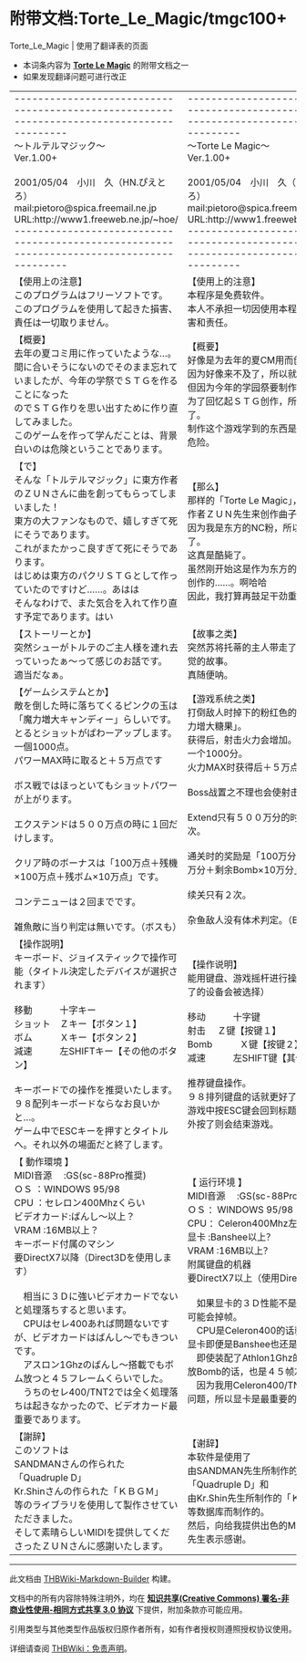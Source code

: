 # 附带文档:Torte_Le_Magic/tmgc100+

<!-- source html: G:\repos\THBWiki-Markdown-Builder\THBWikiMarkdown\Temp\main\e\ef\ns506%3ATorte_Le_Magic%2Ftmgc100%2B.html -->

Torte_Le_Magic | 使用了翻译表的页面

  
  

  

- 本词条内容为 **[Torte Le Magic](./Torte_Le_Magic.md)** 的附带文档之一
- 如果发现翻译问题可进行改正


<table><tbody><tr class="tt-content" id="=-1" data-pos="&#91;&quot;=&quot;,1&#93;"><td class="tt-ja" lang="ja"><div class="poem">------------------------------------------------------------------------------------------<br>～トルテルマジック～<br>Ver.1.00+<br><br>2001/05/04　小川　久（HN.ぴえとろ）<br>mail:pietoro@spica.freemail.ne.jp<br> URL:http://www1.freeweb.ne.jp/~hoe/<br>------------------------------------------------------------------------------------------</div></td><td class="tt-zh" lang="zh"><div class="poem">------------------------------------------------------------------------------------------<br>～Torte Le Magic～<br>Ver.1.00+<br><br>2001/05/04　小川　久（HN.ぴえとろ）<br>mail:pietoro@spica.freemail.ne.jp<br> URL:http://www1.freeweb.ne.jp/~hoe/<br>------------------------------------------------------------------------------------------</div></td></tr><tr class="tt-content" id="=-2" data-pos="&#91;&quot;=&quot;,2&#93;"><td class="tt-ja" lang="ja"><div class="poem">【使用上の注意】<br>このプログラムはフリーソフトです。<br>このプログラムを使用して起きた損害、責任は一切取りません。</div></td><td class="tt-zh" lang="zh"><div class="poem">【使用上的注意】<br>本程序是免费软件。<br>本人不承担一切因使用本程序而产生的损害和责任。</div></td></tr><tr class="tt-content" id="=-3" data-pos="&#91;&quot;=&quot;,3&#93;"><td class="tt-ja" lang="ja"><div class="poem">【概要】<br>去年の夏コミ用に作っていたような…。<br>間に合いそうにないのでそのまま忘れていましたが、今年の学祭でＳＴＧを作ることになった<br>のでＳＴＧ作りを思い出すために作り直してみました。<br>このゲームを作って学んだことは、背景白いのは危険ということであります。</div></td><td class="tt-zh" lang="zh"><div class="poem">【概要】<br>好像是为去年的夏CM用而创作的…。<br>因为好像来不及了，所以就那么忘掉了，但因为今年的学园祭要制作ＳＴＧ，<br>为了回忆起ＳＴＧ创作，所以重新制作了。<br>制作这个游戏学到的东西是，背景白色很危险。</div></td></tr><tr class="tt-content" id="=-4" data-pos="&#91;&quot;=&quot;,4&#93;"><td class="tt-ja" lang="ja"><div class="poem">【で】<br>そんな「トルテルマジック」に東方作者のＺＵＮさんに曲を創ってもらってしまいました！<br>東方の大ファンなもので、嬉しすぎて死にそうであります。<br>これがまたかっこ良すぎて死にそうであります。<br>はじめは東方のパクリＳＴＧとして作っていたのですけど……。あはは<br>そんなわけで、また気合を入れて作り直す予定であります。はい</div></td><td class="tt-zh" lang="zh"><div class="poem">【那么】<br>那样的「Torte Le Magic」，请到了东方作者ＺＵＮ先生来创作曲子！<br>因为我是东方的NC粉，所以我高兴死了。<br>这真是酷毙了。<br>虽然刚开始这是作为东方的山寨ＳＴＧ而创作的……。啊哈哈<br>因此，我打算再鼓足干劲重新制作。是的</div></td></tr><tr class="tt-content" id="=-5" data-pos="&#91;&quot;=&quot;,5&#93;"><td class="tt-ja" lang="ja"><div class="poem">【ストーリーとか】<br>突然シューがトルテのご主人様を連れ去っていったぁ～って感じのお話です。<br>適当だなぁ。</div></td><td class="tt-zh" lang="zh"><div class="poem">【故事之类】<br>突然苏将托蒂的主人带走了，就是这种感觉的故事。<br>真随便呐。</div></td></tr><tr class="tt-content" id="=-6" data-pos="&#91;&quot;=&quot;,6&#93;"><td class="tt-ja" lang="ja"><div class="poem">【ゲームシステムとか】<br>敵を倒した時に落ちてくるピンクの玉は「魔力増大キャンディー」らしいです。<br>とるとショットがぱわーアップします。<br>一個1000点。<br>パワーMAX時に取ると＋５万点です<br><br>ボス戦ではほっといてもショットパワーが上がります。<br><br>エクステンドは５００万点の時に１回だけします。<br><br>クリア時のボーナスは「100万点＋残機×100万点＋残ボム×10万点」です。<br><br>コンテニューは２回までです。<br><br>雑魚敵に当り判定は無いです。（ボスも）</div></td><td class="tt-zh" lang="zh"><div class="poem">【游戏系统之类】<br>打倒敌人时掉下的粉红色的玉好像是「魔力增大糖果」。<br>获得后，射击火力会增加。<br>一个1000分。<br>火力MAX时获得后＋５万点<br><br>Boss战置之不理也会使射击火力增加。<br><br>Extend只有５００万分的时候才有１次。<br><br>通关时的奖励是「100万分＋残机×100万分＋剩余Bomb×10万分」。<br><br>续关只有２次。<br><br>杂鱼敌人没有体术判定。（Boss也是）</div></td></tr><tr class="tt-content" id="=-7" data-pos="&#91;&quot;=&quot;,7&#93;"><td class="tt-ja" lang="ja"><div class="poem">【操作説明】<br>キーボード、ジョイスティックで操作可能（タイトル決定したデバイスが選択されます）<br><br>移動　　　十字キー<br>ショット　Ｚキー【ボタン１】<br>ボム　　　Ｘキー【ボタン２】<br>減速　　　左SHIFTキー【その他のボタン】<br><br>キーボードでの操作を推奨いたします。<br>９８配列キーボードならなお良いかと…。<br>ゲーム中でESCキーを押すとタイトルへ。それ以外の場面だと終了します。</div></td><td class="tt-zh" lang="zh"><div class="poem">【操作说明】<br>能用键盘、游戏摇杆进行操作（决定标题了的设备会被选择）<br><br>移动　　　十字键<br>射击    　Ｚ键【按键１】<br>Bomb　　　Ｘ键【按键２】<br>减速　　　左SHIFT键【其他按键】<br><br>推荐键盘操作。<br>９８排列键盘的话就更好了…。<br>游戏中按ESC键会回到标题画面。除此之外按了则会结束游戏。</div></td></tr><tr class="tt-content" id="=-8" data-pos="&#91;&quot;=&quot;,8&#93;"><td class="tt-ja" lang="ja"><div class="poem">【 動作環境 】<br>MIDI音源　  :GS(sc-88Pro推奨)<br>ＯＳ        ：WINDOWS 95/98<br>CPU         ：セレロン400Mhzくらい<br>ビデオカード:ばんし～以上？<br>VRAM        :16MB以上？<br>キーボード付属のマシン<br>要DirectX7以降（Direct3Dを使用します）<br><br>　相当に３Ｄに強いビデオカードでないと処理落ちすると思います。<br>　CPUはセレ400あれば問題ないですが、ビデオカードはばんし～でもきついです。<br>　アスロン1Ghzのばんし～搭載でもボム放つと４５フレームくらいでした。<br>　うちのセレ400/TNT2では全く処理落ちは起きなかったので、ビデオカード最重要であります。</div></td><td class="tt-zh" lang="zh"><div class="poem">【 运行环境 】<br>MIDI音源　  :GS(sc-88Pro推荐)<br>ＯＳ        ：WINDOWS 95/98<br>CPU         ：Celeron400Mhz左右<br>显卡        :Banshee以上？<br>VRAM        :16MB以上？<br>附属键盘的机器<br>要DirectX7以上（使用Direct3D）<br><br>　如果显卡的３Ｄ性能不是相当强的话，可能会掉帧。<br>　CPU是Celeron400的话就没问题，但显卡即便是Banshee也还是有点吃力。<br>　即使装配了Athlon1Ghz的Banshee，放Bomb的话，也是４５帧左右。<br>　因为我用Celeron400/TNT2没有掉帧问题，所以显卡是最重要的。</div></td></tr><tr class="tt-content" id="=-9" data-pos="&#91;&quot;=&quot;,9&#93;"><td class="tt-ja" lang="ja"><div class="poem">【謝辞】<br>このソフトは<br>SANDMANさんの作られた「Quadruple D」<br>Kr.Shinさんの作られた「ＫＢＧＭ」<br>等のライブラリを使用して製作させていただきました。<br>そして素晴らしいMIDIを提供してくださったＺＵＮさんに感謝いたします。</div></td><td class="tt-zh" lang="zh"><div class="poem">【谢辞】<br>本软件是使用了<br>由SANDMAN先生所制作的「Quadruple D」和<br>由Kr.Shin先生所制作的「ＫＢＧＭ」<br>等数据库而制作的。<br>然后，向给我提供出色的MIDI的ＺＵＮ先生表示感谢。</div></td></tr></tbody></table>


  
  

  





---

此文档由 [THBWiki-Markdown-Builder](https://github.com/Delsin-Yu/THBWiki-Markdown-Builder) 构建。

文档中的所有内容除特殊注明外，均在 [**知识共享(Creative Commons) 署名-非商业性使用-相同方式共享 3.0 协议**](https://creativecommons.org/licenses/by-sa/3.0/deed.zh-hans) 下提供，附加条款亦可能应用。

引用类型与其他类型作品版权归原作者所有，如有作者授权则遵照授权协议使用。

详细请查阅 [THBWiki：免责声明](https://thbwiki.cc/THBWiki:%E5%85%8D%E8%B4%A3%E5%A3%B0%E6%98%8E)。


